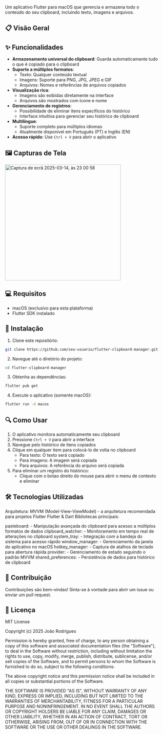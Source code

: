Um aplicativo Flutter para macOS que gerencia e armazena todo o conteúdo do seu clipboard, incluindo texto, imagens e arquivos.

## 📋 Visão Geral

## ✨ Funcionalidades
- **Armazenamento universal do clipboard**: Guarda automaticamente tudo o que é copiado para o clipboard
 - **Suporte a múltiplos formatos**:
   - Texto: Qualquer conteúdo textual
   - Imagens: Suporte para PNG, JPG, JPEG e GIF
   - Arquivos: Nomes e referências de arquivos copiados
 - **Visualização rica**: 
   - Imagens são exibidas diretamente na interface
   - Arquivos são mostrados com ícone e nome
 - **Gerenciamento de registros**:
   - Possibilidade de eliminar itens específicos do histórico
   - Interface intuitiva para gerenciar seu histórico de clipboard
 - **Multilíngue**:
   - Suporte completo para múltiplos idiomas
   - Atualmente disponível em Português (PT) e Inglês (EN)
 - **Acesso rápido**: Use `Ctrl + V` para abrir o aplicativo
## 🖼️ Capturas de Tela
 
 <img width="379" alt="Captura de ecrã 2025-03-14, às 23 00 58" src="https://github.com/user-attachments/assets/c81f7026-350f-468f-8b10-1905bf2a9846" />
 
 
 ## 💻 Requisitos
 
 - macOS (exclusivo para esta plataforma)
 - Flutter SDK instalado
 
 ## 🚀 Instalação
 
 1. Clone este repositório:
 ```bash
 git clone https://github.com/seu-usuario/flutter-clipboard-manager.git
 ```
 
 2. Navegue até o diretório do projeto:
 ```bash
 cd flutter-clipboard-manager
 ```
 
 3. Obtenha as dependências:
 ```bash
 flutter pub get
 ```
 
 4. Execute o aplicativo (somente macOS):
 ```bash
 flutter run -d macos
 ```
 
 ## 🔍 Como Usar
 
 1. O aplicativo monitora automaticamente seu clipboard
 2. Pressione `Ctrl + V` para abrir a interface
 3. Navegue pelo histórico de itens copiados
 4. Clique em qualquer item para colocá-lo de volta no clipboard
    - Para texto: O texto será copiado
    - Para imagens: A imagem será copiada
    - Para arquivos: A referência do arquivo será copiada
 5. Para eliminar um registro do histórico:
    - Clique com o botao direito do mouse para abrir o menu de contexto e eliminar
      
 ## 🛠️ Tecnologias Utilizadas
 
 Arquitetura: MVVM (Model-View-ViewModel) - a arquitetura recomendada para projetos Flutter
 Flutter & Dart
 Bibliotecas principais:
 
 pasteboard:  - Manipulação avançada do clipboard para acesso a múltiplos formatos de dados
 clipboard_watcher:  - Monitoramento em tempo real de alterações no clipboard
 system_tray:  - Integração com a bandeja do sistema para acesso rápido
 window_manager:  - Gerenciamento da janela do aplicativo no macOS
 hotkey_manager:  - Captura de atalhos de teclado para abertura rápida
 provider:  - Gerenciamento de estado seguindo o padrão MVVM
 shared_preferences:  - Persistência de dados para histórico de clipboard
 
 ## 🤝 Contribuição
 
 Contribuições são bem-vindas! Sinta-se à vontade para abrir um issue ou enviar um pull request.
 
 ## 📄 Licença
 
 MIT License
 
 Copyright (c) 2025 João Rodrigues
 
 Permission is hereby granted, free of charge, to any person obtaining a copy
 of this software and associated documentation files (the "Software"), to deal
 in the Software without restriction, including without limitation the rights
 to use, copy, modify, merge, publish, distribute, sublicense, and/or sell
 copies of the Software, and to permit persons to whom the Software is
 furnished to do so, subject to the following conditions:
 
 The above copyright notice and this permission notice shall be included in all
 copies or substantial portions of the Software.
 
 THE SOFTWARE IS PROVIDED "AS IS", WITHOUT WARRANTY OF ANY KIND, EXPRESS OR
 IMPLIED, INCLUDING BUT NOT LIMITED TO THE WARRANTIES OF MERCHANTABILITY,
 FITNESS FOR A PARTICULAR PURPOSE AND NONINFRINGEMENT. IN NO EVENT SHALL THE
 AUTHORS OR COPYRIGHT HOLDERS BE LIABLE FOR ANY CLAIM, DAMAGES OR OTHER
 LIABILITY, WHETHER IN AN ACTION OF CONTRACT, TORT OR OTHERWISE, ARISING FROM,
 OUT OF OR IN CONNECTION WITH THE SOFTWARE OR THE USE OR OTHER DEALINGS IN THE
 SOFTWARE.